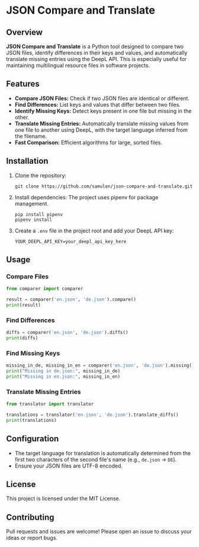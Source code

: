 # JSON Compare and Translate

## Overview

**JSON Compare and Translate** is a Python tool designed to compare two JSON files, identify differences in their keys and values, and automatically translate missing entries using the DeepL API. This is especially useful for maintaining multilingual resource files in software projects.

## Features

- **Compare JSON Files:** Check if two JSON files are identical or different.
- **Find Differences:** List keys and values that differ between two files.
- **Identify Missing Keys:** Detect keys present in one file but missing in the other.
- **Translate Missing Entries:** Automatically translate missing values from one file to another using DeepL, with the target language inferred from the filename.
- **Fast Comparison:** Efficient algorithms for large, sorted files.

## Installation

1. Clone the repository:
    ```
    git clone https://github.com/samulen/json-compare-and-translate.git
    ```
2. Install dependencies:
The project uses pipenv for package management.
    ```
    pip install pipenv
    pipenv install
    ```
3. Create a `.env` file in the project root and add your DeepL API key:
    ```
    YOUR_DEEPL_API_KEY=your_deepl_api_key_here
    ```

## Usage

### Compare Files

```python
from comparer import comparer

result = comparer('en.json', 'de.json').compare()
print(result)
```

### Find Differences

```python
diffs = comparer('en.json', 'de.json').diffs()
print(diffs)
```

### Find Missing Keys

```python
missing_in_de, missing_in_en = comparer('en.json', 'de.json').missing()
print("Missing in de.json:", missing_in_de)
print("Missing in en.json:", missing_in_en)
```

### Translate Missing Entries

```python
from translator import translator

translations = translator('en.json', 'de.json').translate_diffs()
print(translations)
```

## Configuration

- The target language for translation is automatically determined from the first two characters of the second file's name (e.g., `de.json` → `DE`).
- Ensure your JSON files are UTF-8 encoded.

## License

This project is licensed under the MIT License.

## Contributing

Pull requests and issues are welcome! Please open an issue to discuss your ideas or report bugs.

